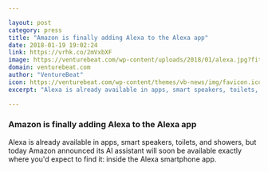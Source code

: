 ```yaml
---

layout: post
category: press
title: "Amazon is finally adding Alexa to the Alexa app"
date: 2018-01-19 19:02:24
link: https://vrhk.co/2mVxbXF
image: https://venturebeat.com/wp-content/uploads/2018/01/alexa.jpg?fit=780%2C585&strip=all
domain: venturebeat.com
author: "VentureBeat"
icon: https://venturebeat.com/wp-content/themes/vb-news/img/favicon.ico
excerpt: "Alexa is already available in apps, smart speakers, toilets, and showers, but today Amazon announced its AI assistant will soon be available exactly where you'd expect to find it: inside the Alexa smartphone app."

---
```


### Amazon is finally adding Alexa to the Alexa app

Alexa is already available in apps, smart speakers, toilets, and showers, but today Amazon announced its AI assistant will soon be available exactly where you'd expect to find it: inside the Alexa smartphone app.